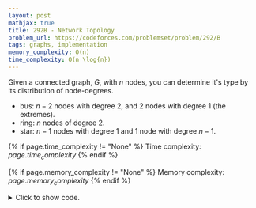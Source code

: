 ```yaml
---
layout: post
mathjax: true
title: 292B - Network Topology
problem_url: https://codeforces.com/problemset/problem/292/B
tags: graphs, implementation
memory_complexity: O(n)
time_complexity: O(n \log{n})
---
```


Given a connected graph, $G$, with $n$ nodes, you can determine it's type by
its distribution of node-degrees.

- bus: $n-2$ nodes with degree $2$, and $2$ nodes with degree $1$ (the
extremes).
- ring: $n$ nodes of degree $2$.
- star: $n - 1$ nodes with degree $1$ and $1$ node with degree $n-1$.


{% if page.time_complexity != "None" %}
Time complexity: ${{ page.time_complexity }}$
{% endif %}

{% if page.memory_complexity != "None" %}
Memory complexity: ${{ page.memory_complexity }}$
{% endif %}

<details>
<summary>
<p style="display:inline">Click to show code.</p>
</summary>
```cpp
{% raw %}
using namespace std;
using ll = long long;
using ii = pair<int, int>;
using vi = vector<int>;
string solve(vi d)
{
    auto dgone = [](int dg) { return dg == 1; };
    auto dgtwo = [](int dg) { return dg == 2; };
    int n = (int)(d).size();
    sort(begin(d), end(d));
    if (all_of(begin(d), end(d), dgtwo))
        return "ring topology";
    if (all_of(begin(d) + 2, end(d), dgtwo) and
        all_of(begin(d), begin(d) + 2, dgone))
        return "bus topology";
    if (d.back() == n - 1 and all_of(begin(d), end(d) - 1, dgone))
        return "star topology";
    return "unknown topology";
}
int main(void)
{
    ios::sync_with_stdio(false), cin.tie(NULL);
    int n, m;
    cin >> n >> m;
    vi d(n, 0);
    while (m--)
    {
        int u, v;
        cin >> u >> v, u--, v--;
        d[u]++, d[v]++;
    }
    cout << solve(d) << endl;
    return 0;
}

{% endraw %}
```
</details>

